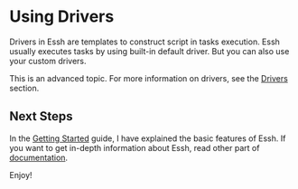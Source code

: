 # Using Drivers

Drivers in Essh are templates to construct script in tasks execution.
Essh usually executes tasks by using built-in default driver. But you can also use your custom drivers.

This is an advanced topic. For more information on drivers, see the [Drivers](drivers.md) section.

## Next Steps

In the [Getting Started](getting-started.md) guide, I have explained the basic features of Essh. If you want to get in-depth information about Essh, read other part of [documentation](README.md).

Enjoy!
